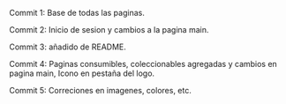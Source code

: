 Commit 1: Base de todas las paginas.

Commit 2: Inicio de sesion y cambios a la pagina main.

Commit 3: añadido de README.

Commit 4: Paginas consumibles, coleccionables agregadas y cambios en pagina main, Icono en pestaña del logo. 

Commit 5: Correciones en imagenes, colores, etc.

